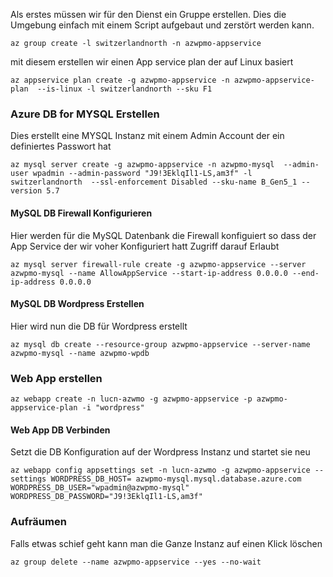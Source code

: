 Als erstes müssen wir für den Dienst ein Gruppe erstellen. Dies die Umgebung einfach mit einem Script aufgebaut und zerstört werden kann.


  
```
az group create -l switzerlandnorth -n azwpmo-appservice
```
mit diesem erstellen wir einen App service plan der auf Linux basiert
```
az appservice plan create -g azwpmo-appservice -n azwpmo-appservice-plan  --is-linux -l switzerlandnorth --sku F1
```



### Azure DB for MYSQL Erstellen

Dies erstellt eine MYSQL Instanz mit einem Admin Account der ein definiertes Passwort hat
```
az mysql server create -g azwpmo-appservice -n azwpmo-mysql  --admin-user wpadmin --admin-password "J9!3EklqIl1-LS,am3f" -l switzerlandnorth  --ssl-enforcement Disabled --sku-name B_Gen5_1 --version 5.7
```

#### MySQL DB Firewall Konfigurieren

Hier werden für die MySQL Datenbank die Firewall konfiguiert so dass der App Service der wir voher Konfiguriert hatt Zugriff darauf Erlaubt
```
az mysql server firewall-rule create -g azwpmo-appservice --server azwpmo-mysql --name AllowAppService --start-ip-address 0.0.0.0 --end-ip-address 0.0.0.0
```

#### MySQL DB Wordpress Erstellen

Hier wird nun die DB für Wordpress erstellt
```
az mysql db create --resource-group azwpmo-appservice --server-name azwpmo-mysql --name azwpmo-wpdb
```

### Web App erstellen


```
az webapp create -n lucn-azwmo -g azwpmo-appservice -p azwpmo-appservice-plan -i "wordpress"
```

#### Web App DB Verbinden
Setzt die DB Konfiguration auf der Wordpress Instanz und startet sie neu

```
az webapp config appsettings set -n lucn-azwmo -g azwpmo-appservice --settings WORDPRESS_DB_HOST= azwpmo-mysql.mysql.database.azure.com WORDPRESS_DB_USER="wpadmin@azwpmo-mysql" 
WORDPRESS_DB_PASSWORD="J9!3EklqIl1-LS,am3f"
```




### Aufräumen
Falls etwas schief geht kann man die Ganze Instanz auf einen Klick löschen
```
az group delete --name azwpmo-appservice --yes --no-wait
```


